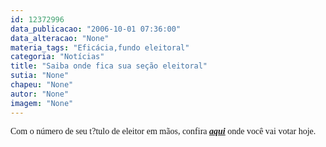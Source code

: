 ```yaml
---
id: 12372996
data_publicacao: "2006-10-01 07:36:00"
data_alteracao: "None"
materia_tags: "Eficácia,fundo eleitoral"
categoria: "Notícias"
title: "Saiba onde fica sua seção eleitoral"
sutia: "None"
chapeu: "None"
autor: "None"
imagem: "None"
---
```

<p><P><FONT face=Verdana>Com o número de seu t?tulo de eleitor em mãos, confira <STRONG><EM><A href=\"https://jc3.uol.com.br/especiais/eleicoes2006/canal.php?canal=26&amp;pai=6\" target=_blank>aqui</A></EM></STRONG>&nbsp;</FONT><FONT face=Verdana>onde você vai votar hoje.</FONT></P> </p>
